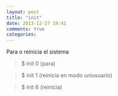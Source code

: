 ```yaml
---
layout: post
title: "init"
date: 2013-12-27 19:41
comments: true
categories: 
---
```

Para o reinicia el sistema

>$ init 0    (para)

>$ init 1    (reinicia en modo  uniusuario)

>$ init 6    (reinicia)


